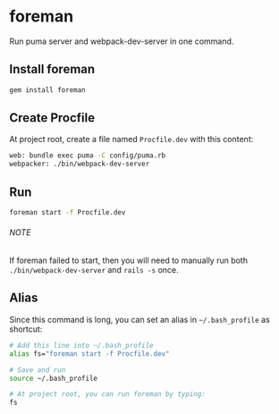 # foreman

Run puma server and webpack-dev-server in one command.

## Install foreman

```bash
gem install foreman
```

## Create Procfile

At project root, create a file named `Procfile.dev` with this content:

```bash
web: bundle exec puma -C config/puma.rb
webpacker: ./bin/webpack-dev-server
```

## Run

```bash
foreman start -f Procfile.dev
```

###### NOTE

If foreman failed to start, then you will need to manually run both `./bin/webpack-dev-server` and `rails -s` once.

## Alias

Since this command is long, you can set an alias in `~/.bash_profile` as shortcut:

```bash
# Add this line into ~/.bash_profile
alias fs="foreman start -f Procfile.dev"

# Save and run
source ~/.bash_profile

# At project root, you can run foreman by typing:
fs
```
